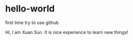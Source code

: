 # hello-world
first time try to use github

Hi, I am Xuan Sun. It is nice experience to learn new things!
